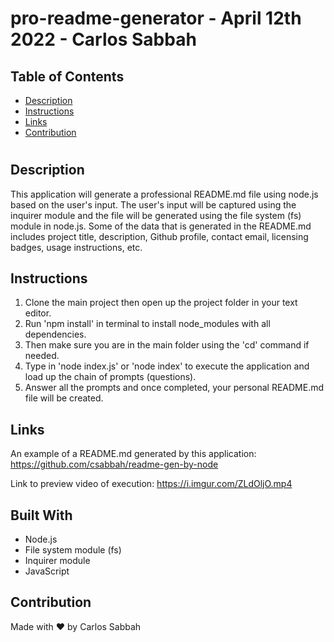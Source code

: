 # pro-readme-generator - April 12th 2022 - Carlos Sabbah

## Table of Contents

- [Description](#Description)
- [Instructions](#Instructions)
- [Links](#Links)
- [Contribution](#Contribution)

#

## Description

This application will generate a professional README.md file using node.js based on the user's input. The user's input will be captured using the inquirer module and the file will be generated using the file system (fs) module in node.js. Some of the data that is generated in the README.md includes project title, description, Github profile, contact email, licensing badges, usage instructions, etc.

## Instructions

1. Clone the main project then open up the project folder in your text editor.
2. Run 'npm install' in terminal to install node_modules with all dependencies.
3. Then make sure you are in the main folder using the 'cd' command if needed.
4. Type in 'node index.js' or 'node index' to execute the application and load up the chain of prompts (questions).
5. Answer all the prompts and once completed, your personal README.md file will be created.

## Links

An example of a README.md generated by this application:
https://github.com/csabbah/readme-gen-by-node

Link to preview video of execution:
https://i.imgur.com/ZLdOljO.mp4

## Built With

- Node.js
- File system module (fs)
- Inquirer module
- JavaScript

## Contribution

Made with ❤️ by Carlos Sabbah
